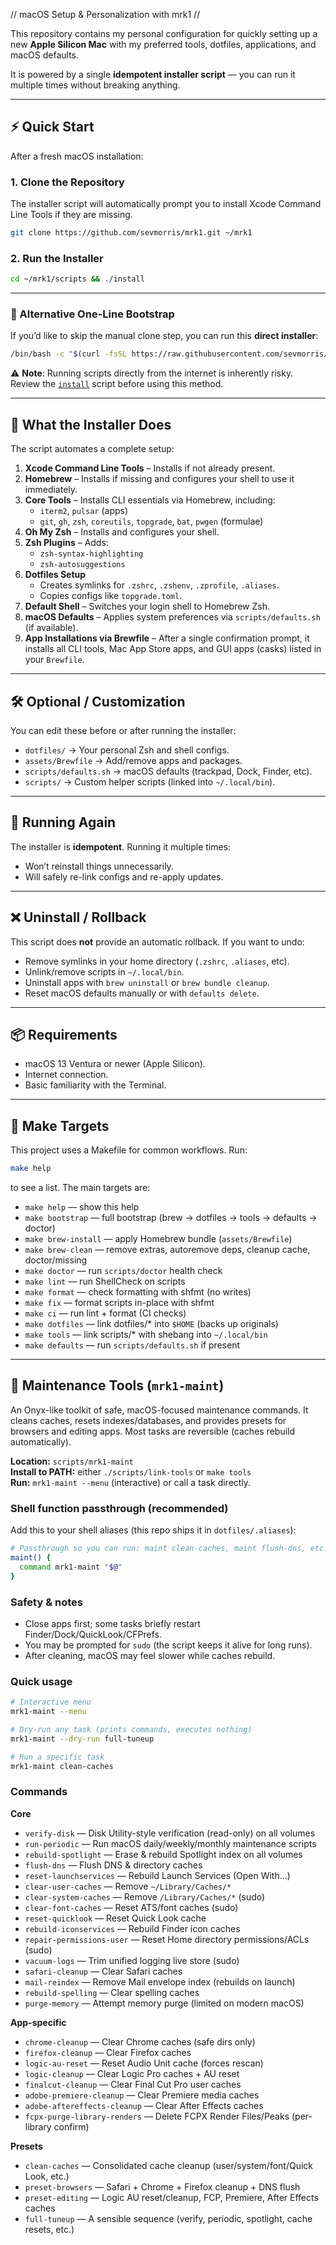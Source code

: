 // macOS Setup & Personalization with mrk1 //

This repository contains my personal configuration for quickly setting up a new **Apple Silicon Mac** with my preferred tools, dotfiles, applications, and macOS defaults.

It is powered by a single **idempotent installer script** — you can run it multiple times without breaking anything.

---

## ⚡ Quick Start

After a fresh macOS installation:

### 1. Clone the Repository
The installer script will automatically prompt you to install Xcode Command Line Tools if they are missing.
```bash
git clone https://github.com/sevmorris/mrk1.git ~/mrk1
```

### 2. Run the Installer
```bash
cd ~/mrk1/scripts && ./install
```

---

### 🚀 Alternative One-Line Bootstrap
If you’d like to skip the manual clone step, you can run this **direct installer**:

```bash
/bin/bash -c "$(curl -fsSL https://raw.githubusercontent.com/sevmorris/mrk1/main/scripts/install)"
```

⚠️ **Note**: Running scripts directly from the internet is inherently risky.  
Review the [`install`](scripts/install) script before using this method.

---

## 🤖 What the Installer Does

The script automates a complete setup:

1.  **Xcode Command Line Tools** – Installs if not already present.
2.  **Homebrew** – Installs if missing and configures your shell to use it immediately.
3.  **Core Tools** – Installs CLI essentials via Homebrew, including:
    - `iterm2`, `pulsar` (apps)
    - `git`, `gh`, `zsh`, `coreutils`, `topgrade`, `bat`, `pwgen` (formulae)
4.  **Oh My Zsh** – Installs and configures your shell.
5.  **Zsh Plugins** – Adds:
    - `zsh-syntax-highlighting`
    - `zsh-autosuggestions`
6.  **Dotfiles Setup**
    - Creates symlinks for `.zshrc`, `.zshenv`, `.zprofile`, `.aliases`.
    - Copies configs like `topgrade.toml`.
8.  **Default Shell** – Switches your login shell to Homebrew Zsh.
9.  **macOS Defaults** – Applies system preferences via `scripts/defaults.sh` (if available).
10. **App Installations via Brewfile** – After a single confirmation prompt, it installs all CLI tools, Mac App Store apps, and GUI apps (casks) listed in your `Brewfile`.

---

## 🛠️ Optional / Customization

You can edit these before or after running the installer:

- `dotfiles/` → Your personal Zsh and shell configs.
- `assets/Brewfile` → Add/remove apps and packages.
- `scripts/defaults.sh` → macOS defaults (trackpad, Dock, Finder, etc).
- `scripts/` → Custom helper scripts (linked into `~/.local/bin`).

---

## 🔄 Running Again

The installer is **idempotent**. Running it multiple times:
- Won’t reinstall things unnecessarily.
- Will safely re-link configs and re-apply updates.

---

## ❌ Uninstall / Rollback

This script does **not** provide an automatic rollback. If you want to undo:
- Remove symlinks in your home directory (`.zshrc`, `.aliases`, etc).
- Unlink/remove scripts in `~/.local/bin`.
- Uninstall apps with `brew uninstall` or `brew bundle cleanup`.
- Reset macOS defaults manually or with `defaults delete`.

---

## 📦 Requirements

- macOS 13 Ventura or newer (Apple Silicon).
- Internet connection.
- Basic familiarity with the Terminal.

---

## 🧰 Make Targets

This project uses a Makefile for common workflows. Run:

```bash
make help
```

to see a list. The main targets are:

- `make help` — show this help  
- `make bootstrap` — full bootstrap (brew → dotfiles → tools → defaults → doctor)  
- `make brew-install` — apply Homebrew bundle (`assets/Brewfile`)  
- `make brew-clean` — remove extras, autoremove deps, cleanup cache, doctor/missing  
- `make doctor` — run `scripts/doctor` health check  
- `make lint` — run ShellCheck on scripts  
- `make format` — check formatting with shfmt (no writes)  
- `make fix` — format scripts in-place with shfmt  
- `make ci` — run lint + format (CI checks)  
- `make dotfiles` — link dotfiles/* into `$HOME` (backs up originals)  
- `make tools` — link scripts/* with shebang into `~/.local/bin`  
- `make defaults` — run `scripts/defaults.sh` if present  


---

## 🧰 Maintenance Tools (`mrk1-maint`)

An Onyx-like toolkit of safe, macOS-focused maintenance commands. It cleans caches, resets indexes/databases, and provides presets for browsers and editing apps. Most tasks are reversible (caches rebuild automatically).

**Location:** `scripts/mrk1-maint`  
**Install to PATH:** either `./scripts/link-tools` or `make tools`  
**Run:** `mrk1-maint --menu` (interactive) or call a task directly.

### Shell function passthrough (recommended)

Add this to your shell aliases (this repo ships it in `dotfiles/.aliases`):

```bash
# Passthrough so you can run: maint clean-caches, maint flush-dns, etc.
maint() {
  command mrk1-maint "$@"
}
```

### Safety & notes
- Close apps first; some tasks briefly restart Finder/Dock/QuickLook/CFPrefs.
- You may be prompted for `sudo` (the script keeps it alive for long runs).
- After cleaning, macOS may feel slower while caches rebuild.

### Quick usage
```bash
# Interactive menu
mrk1-maint --menu

# Dry-run any task (prints commands, executes nothing)
mrk1-maint --dry-run full-tuneup

# Run a specific task
mrk1-maint clean-caches
```

### Commands

**Core**
- `verify-disk` — Disk Utility-style verification (read-only) on all volumes  
- `run-periodic` — Run macOS daily/weekly/monthly maintenance scripts  
- `rebuild-spotlight` — Erase & rebuild Spotlight index on all volumes  
- `flush-dns` — Flush DNS & directory caches  
- `reset-launchservices` — Rebuild Launch Services (Open With…)  
- `clear-user-caches` — Remove `~/Library/Caches/*`  
- `clear-system-caches` — Remove `/Library/Caches/*` (sudo)  
- `clear-font-caches` — Reset ATS/font caches (sudo)  
- `reset-quicklook` — Reset Quick Look cache  
- `rebuild-iconservices` — Rebuild Finder icon caches  
- `repair-permissions-user` — Reset Home directory permissions/ACLs (sudo)  
- `vacuum-logs` — Trim unified logging live store (sudo)  
- `safari-cleanup` — Clear Safari caches  
- `mail-reindex` — Remove Mail envelope index (rebuilds on launch)  
- `rebuild-spelling` — Clear spelling caches  
- `purge-memory` — Attempt memory purge (limited on modern macOS)

**App-specific**
- `chrome-cleanup` — Clear Chrome caches (safe dirs only)  
- `firefox-cleanup` — Clear Firefox caches  
- `logic-au-reset` — Reset Audio Unit cache (forces rescan)  
- `logic-cleanup` — Clear Logic Pro caches + AU reset  
- `finalcut-cleanup` — Clear Final Cut Pro user caches  
- `adobe-premiere-cleanup` — Clear Premiere media caches  
- `adobe-aftereffects-cleanup` — Clear After Effects caches  
- `fcpx-purge-library-renders` — Delete FCPX Render Files/Peaks (per-library confirm)

**Presets**
- `clean-caches` — Consolidated cache cleanup (user/system/font/Quick Look, etc.)  
- `preset-browsers` — Safari + Chrome + Firefox cleanup + DNS flush  
- `preset-editing` — Logic AU reset/cleanup, FCP, Premiere, After Effects caches  
- `full-tuneup` — A sensible sequence (verify, periodic, spotlight, cache resets, etc.)
